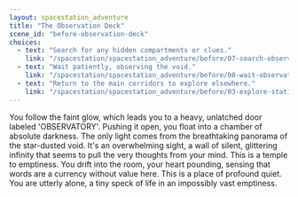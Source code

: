 ```yaml
---
layout: spacestation_adventure
title: "The Observation Deck"
scene_id: "before-observation-deck"
choices:
  - text: "Search for any hidden compartments or clues."
    link: "/spacestation/spacestation_adventure/before/07-search-observation-deck/"
  - text: "Wait patiently, observing the void."
    link: "/spacestation/spacestation_adventure/before/08-wait-observation-deck/"
  - text: "Return to the main corridors to explore elsewhere."
    link: "/spacestation/spacestation_adventure/before/03-explore-station/"
---
```


You follow the faint glow, which leads you to a heavy, unlatched door labeled 'OBSERVATORY'. Pushing it open, you float into a chamber of absolute darkness. The only light comes from the breathtaking panorama of the star-dusted void. It's an overwhelming sight, a wall of silent, glittering infinity that seems to pull the very thoughts from your mind. This is a temple to emptiness. You drift into the room, your heart pounding, sensing that words are a currency without value here. This is a place of profound quiet. You are utterly alone, a tiny speck of life in an impossibly vast emptiness.

